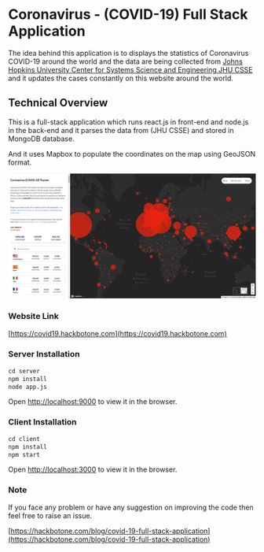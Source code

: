 # Coronavirus - (COVID-19) Full Stack Application
The idea behind this application is to displays the statistics of Coronavirus COVID-19 around the world and the data are being collected from [Johns Hopkins University Center for Systems Science and Engineering JHU CSSE](https://github.com/CSSEGISandData/COVID-19/tree/master/csse_covid_19_data) and it updates the cases constantly on this website around the world. 

## Technical Overview
This is a full-stack application which runs react.js in front-end and node.js in the back-end and it parses the data from (JHU CSSE) and stored in MongoDB database.

And it uses Mapbox to populate the coordinates on the map using GeoJSON format.

<img src="Screenshots/covid19.PNG"/>

### Website Link
[https://covid19.hackbotone.com](https://covid19.hackbotone.com)

### Server Installation
``````````````````````````
cd server 
npm install
node app.js
``````````````````````````
Open [http://localhost:9000](http://localhost:9000) to view it in the browser.

### Client Installation
``````````````````````````
cd client 
npm install
npm start
``````````````````````````````````````````````````````````````````````````````````````````````````````````
Open [http://localhost:3000](http://localhost:3000) to view it in the browser.

### Note
If you face any problem or have any suggestion on improving the code then feel free to raise an issue.


[https://hackbotone.com/blog/covid-19-full-stack-application](https://hackbotone.com/blog/covid-19-full-stack-application)